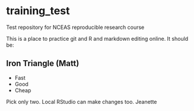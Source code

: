 # training_test
Test repository for NCEAS reproducible research course

This is a place to practice git and R and markdown editing online. It should be:

## Iron Triangle (Matt)

- Fast
- Good
- Cheap

Pick only two. Local RStudio can make changes too.
Jeanette
